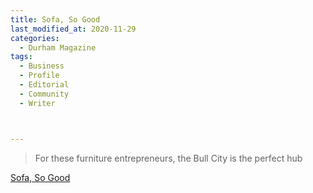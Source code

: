 ```yaml
---
title: Sofa, So Good
last_modified_at: 2020-11-29
categories:
  - Durham Magazine
tags:
  - Business
  - Profile
  - Editorial 
  - Community
  - Writer



---
```


> For these furniture entrepreneurs, the Bull City is the perfect hub

[Sofa, So Good](https://issuu.com/shannonmedia/docs/dmfebmar17/50)
